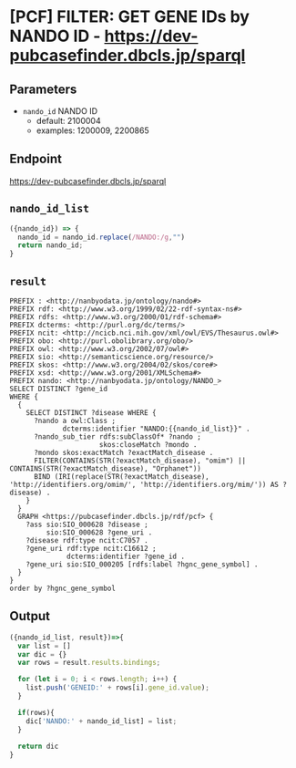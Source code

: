 # [PCF] FILTER: GET GENE IDs by NANDO ID - https://dev-pubcasefinder.dbcls.jp/sparql
## Parameters
* `nando_id` NANDO ID
  * default: 2100004
  * examples: 1200009, 2200865
  
## Endpoint
https://dev-pubcasefinder.dbcls.jp/sparql

## `nando_id_list`
```javascript
({nando_id}) => {
  nando_id = nando_id.replace(/NANDO:/g,"")
  return nando_id;
}
```

## `result`
```sparql
PREFIX : <http://nanbyodata.jp/ontology/nando#>
PREFIX rdf: <http://www.w3.org/1999/02/22-rdf-syntax-ns#>
PREFIX rdfs: <http://www.w3.org/2000/01/rdf-schema#>
PREFIX dcterms: <http://purl.org/dc/terms/>
PREFIX ncit: <http://ncicb.nci.nih.gov/xml/owl/EVS/Thesaurus.owl#>
PREFIX obo: <http://purl.obolibrary.org/obo/>
PREFIX owl: <http://www.w3.org/2002/07/owl#>
PREFIX sio: <http://semanticscience.org/resource/>
PREFIX skos: <http://www.w3.org/2004/02/skos/core#>
PREFIX xsd: <http://www.w3.org/2001/XMLSchema#>
PREFIX nando: <http://nanbyodata.jp/ontology/NANDO_>
SELECT DISTINCT ?gene_id
WHERE {
  {
    SELECT DISTINCT ?disease WHERE {
      ?nando a owl:Class ;
             dcterms:identifier "NANDO:{{nando_id_list}}" .
      ?nando_sub_tier rdfs:subClassOf* ?nando ;
                      skos:closeMatch ?mondo .
      ?mondo skos:exactMatch ?exactMatch_disease .
      FILTER(CONTAINS(STR(?exactMatch_disease), "omim") || CONTAINS(STR(?exactMatch_disease), "Orphanet"))
      BIND (IRI(replace(STR(?exactMatch_disease), 'http://identifiers.org/omim/', 'http://identifiers.org/mim/')) AS ?disease) .
    }  
  }
  GRAPH <https://pubcasefinder.dbcls.jp/rdf/pcf> {
    ?ass sio:SIO_000628 ?disease ;
         sio:SIO_000628 ?gene_uri .
	?disease rdf:type ncit:C7057 .
    ?gene_uri rdf:type ncit:C16612 ;
              dcterms:identifier ?gene_id . 
    ?gene_uri sio:SIO_000205 [rdfs:label ?hgnc_gene_symbol] .
  }
}
order by ?hgnc_gene_symbol
```

## Output
```javascript
({nando_id_list, result})=>{ 
  var list = []
  var dic = {}
  var rows = result.results.bindings;

  for (let i = 0; i < rows.length; i++) {
    list.push('GENEID:' + rows[i].gene_id.value);
  }

  if(rows){
    dic['NANDO:' + nando_id_list] = list;
  }
  
  return dic
}